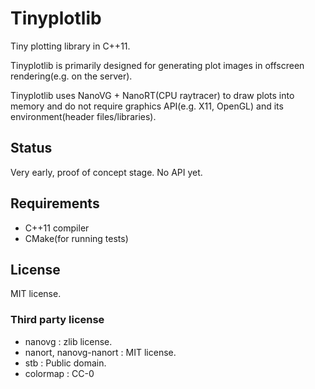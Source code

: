 # Tinyplotlib

Tiny plotting library in C++11.

Tinyplotlib is primarily designed for generating plot images in offscreen rendering(e.g. on the server).

Tinyplotlib uses NanoVG + NanoRT(CPU raytracer) to draw plots into memory and do not require graphics API(e.g. X11, OpenGL) and its environment(header files/libraries).

## Status

Very early, proof of concept stage. No API yet.

## Requirements

* C++11 compiler
* CMake(for running tests)

## License

MIT license.

### Third party license

* nanovg : zlib license.
* nanort, nanovg-nanort : MIT license.
* stb : Public domain.
* colormap : CC-0

